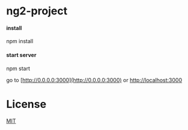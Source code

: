# ng2-project

#### install
npm install

#### start server
npm start

go to [http://0.0.0.0:3000](http://0.0.0.0:3000) or [http://localhost:3000](http://localhost:3000)

# License
 [MIT](/LICENSE)
